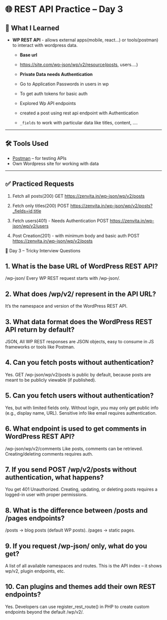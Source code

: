 # 🌐 REST API Practice – Day 3

## 📘 What I Learned


- **WP REST API** - allows external apps(mobile, react...) or tools(postman) to interact with wordpress data.
  - **Base url**
  - https://site.com/wp-json/wp/v2/resource(posts, users....)

  - **Private Data needs Authentication**
  - Go to Application Passwords in users in wp
  - To get auth tokens for basic auth
  - Explored Wp API endpoints
  - created a post using rest api endpoint with Authentication
  - `_fields` to work with particular data like titles, content, ....
 

---

## 🛠 Tools Used

- [Postman](https://www.postman.com/) – for testing APIs  
- Own Wordpress site for working with data

---

## ✅ Practiced Requests

1. Fetch all posts(200)
GET https://zenvita.in/wp-json/wp/v2/posts

2. Fetch only titles(200)
POST https://zenvita.in/wp-json/wp/v2/posts?_fields=id,title

3. Fetch users(401) - Needs Authentication
POST https://zenvita.in/wp-json/wp/v2/users

4. Post Creation(201) - with minimum body and basic auth
POST https://zenvita.in/wp-json/wp/v2/posts




🎯 Day 3 – Tricky Interview Questions

## 1. What is the base URL of WordPress REST API?

/wp-json/
Every WP REST request starts with /wp-json/. 


## 2. What does /wp/v2/ represent in the API URL?

It’s the namespace and version of the WordPress REST API.


## 3. What data format does the WordPress REST API return by default?

JSON, 
All WP REST responses are JSON objects, easy to consume in JS frameworks or tools like Postman.


## 4. Can you fetch posts without authentication?

Yes.
GET /wp-json/wp/v2/posts is public by default, because posts are meant to be publicly viewable (if published).


## 5. Can you fetch users without authentication?

Yes, but with limited fields only.
Without login, you may only get public info (e.g., display name, URL). Sensitive info like email requires authentication.


## 6. What endpoint is used to get comments in WordPress REST API?
/wp-json/wp/v2/comments
Like posts, comments can be retrieved. Creating/deleting comments requires auth.


## 7. If you send POST /wp/v2/posts without authentication, what happens?

You get 401 Unauthorized.
Creating, updating, or deleting posts requires a logged-in user with proper permissions.


## 8. What is the difference between /posts and /pages endpoints?

/posts → blog posts (default WP posts).
/pages → static pages.


## 9. If you request /wp-json/ only, what do you get?

A list of all available namespaces and routes.
This is the API index – it shows wp/v2, plugin endpoints, etc.


## 10. Can plugins and themes add their own REST endpoints?

Yes.
Developers can use register_rest_route() in PHP to create custom endpoints beyond the default /wp/v2/.